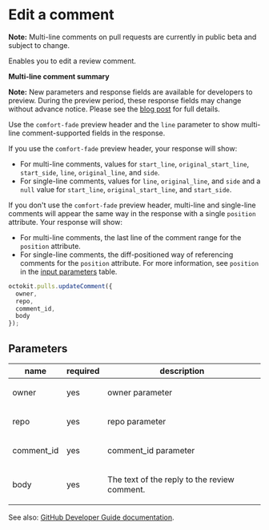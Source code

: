 # Edit a comment

**Note:** Multi-line comments on pull requests are currently in public beta and subject to change.

Enables you to edit a review comment.

**Multi-line comment summary**

**Note:** New parameters and response fields are available for developers to preview. During the preview period, these response fields may change without advance notice. Please see the [blog post](https://developer.github.com/changes/2019-10-03-multi-line-comments) for full details.

Use the `comfort-fade` preview header and the `line` parameter to show multi-line comment-supported fields in the response.

If you use the `comfort-fade` preview header, your response will show:

- For multi-line comments, values for `start_line`, `original_start_line`, `start_side`, `line`, `original_line`, and `side`.
- For single-line comments, values for `line`, `original_line`, and `side` and a `null` value for `start_line`, `original_start_line`, and `start_side`.

If you don't use the `comfort-fade` preview header, multi-line and single-line comments will appear the same way in the response with a single `position` attribute. Your response will show:

- For multi-line comments, the last line of the comment range for the `position` attribute.
- For single-line comments, the diff-positioned way of referencing comments for the `position` attribute. For more information, see `position` in the [input parameters](https://developer.github.com/v3/pulls/comments/#parameters-2) table.

```js
octokit.pulls.updateComment({
  owner,
  repo,
  comment_id,
  body
});
```

## Parameters

<table>
  <thead>
    <tr>
      <th>name</th>
      <th>required</th>
      <th>description</th>
    </tr>
  </thead>
  <tbody>
    <tr><td>owner</td><td>yes</td><td>

owner parameter

</td></tr>
<tr><td>repo</td><td>yes</td><td>

repo parameter

</td></tr>
<tr><td>comment_id</td><td>yes</td><td>

comment_id parameter

</td></tr>
<tr><td>body</td><td>yes</td><td>

The text of the reply to the review comment.

</td></tr>
  </tbody>
</table>

See also: [GitHub Developer Guide documentation](endpoint.documentationUrl).
